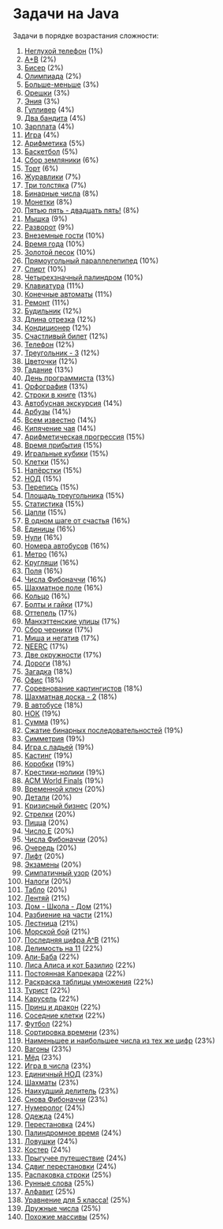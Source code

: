 <h1 class="title">Задачи на Java</h1>
<p>Задачи в порядке возрастания сложности:</p>
<ol>
    <li><a href="https://github.com/Oleg-Toropov/Java-tasks/tree/main/src/Task_1" target="_blank">Неглухой телефон</a> (1%)</li>
    <li><a href="https://github.com/Oleg-Toropov/Java-tasks/tree/main/src/Task_2" target="_blank">A+B</a> (2%)</li>
    <li><a href="https://github.com/Oleg-Toropov/Java-tasks/tree/main/src/Task_3" target="_blank">Бисер</a> (2%)</li>
    <li><a href="https://github.com/Oleg-Toropov/Java-tasks/tree/main/src/Task_4" target="_blank">Олимпиада</a> (2%)</li>
    <li><a href="https://github.com/Oleg-Toropov/Java-tasks/tree/main/src/Task_5" target="_blank">Больше-меньше</a> (3%)</li>
    <li><a href="https://github.com/Oleg-Toropov/Java-tasks/tree/main/src/Task_6" target="_blank">Орешки</a> (3%)</li>
    <li><a href="https://github.com/Oleg-Toropov/Java-tasks/tree/main/src/Task_7" target="_blank">Эния</a> (3%)</li>
    <li><a href="https://github.com/Oleg-Toropov/Java-tasks/tree/main/src/Task_8" target="_blank">Гулливер</a> (4%)</li>
    <li><a href="https://github.com/Oleg-Toropov/Java-tasks/tree/main/src/Task_9" target="_blank">Два бандита</a> (4%)</li>
    <li><a href="https://github.com/Oleg-Toropov/Java-tasks/tree/main/src/Task_10" target="_blank">Зарплата</a> (4%)</li>
    <li><a href="https://github.com/Oleg-Toropov/Java-tasks/tree/main/src/Task_11" target="_blank">Игра</a> (4%)</li>
    <li><a href="https://github.com/Oleg-Toropov/Java-tasks/tree/main/src/Task_12" target="_blank">Арифметика</a> (5%)</li>
    <li><a href="https://github.com/Oleg-Toropov/Java-tasks/tree/main/src/Task_13" target="_blank">Баскетбол</a> (5%)</li>
    <li><a href="https://github.com/Oleg-Toropov/Java-tasks/tree/main/src/Task_14" target="_blank">Сбор земляники</a> (6%)</li>
    <li><a href="https://github.com/Oleg-Toropov/Java-tasks/tree/main/src/Task_15" target="_blank">Торт</a> (6%)</li>
    <li><a href="https://github.com/Oleg-Toropov/Java-tasks/tree/main/src/Task_16" target="_blank">Журавлики</a> (7%)</li>
    <li><a href="https://github.com/Oleg-Toropov/Java-tasks/tree/main/src/Task_17" target="_blank">Три толстяка</a> (7%)</li>
    <li><a href="https://github.com/Oleg-Toropov/Java-tasks/tree/main/src/Task_18" target="_blank">Бинарные числа</a> (8%)</li>
    <li><a href="https://github.com/Oleg-Toropov/Java-tasks/tree/main/src/Task_19" target="_blank">Монетки</a> (8%)</li>
    <li><a href="https://github.com/Oleg-Toropov/Java-tasks/tree/main/src/Task_20" target="_blank">Пятью пять - двадцать пять!</a> (8%)</li>
    <li><a href="https://github.com/Oleg-Toropov/Java-tasks/tree/main/src/Task_21" target="_blank">Мышка</a> (9%)</li>
    <li><a href="https://github.com/Oleg-Toropov/Java-tasks/tree/main/src/Task_22" target="_blank">Разворот</a> (9%)</li>
    <li><a href="https://github.com/Oleg-Toropov/Java-tasks/tree/main/src/Task_24" target="_blank">Внеземные гости</a> (10%)</li>
    <li><a href="https://github.com/Oleg-Toropov/Java-tasks/tree/main/src/Task_25" target="_blank">Время года</a> (10%)</li>
    <li><a href="https://github.com/Oleg-Toropov/Java-tasks/tree/main/src/Task_26" target="_blank">Золотой песок</a> (10%)</li>
    <li><a href="https://github.com/Oleg-Toropov/Java-tasks/tree/main/src/Task_27" target="_blank">Прямоугольный параллелепипед</a> (10%)</li>
    <li><a href="https://github.com/Oleg-Toropov/Java-tasks/tree/main/src/Task_29" target="_blank">Спирт</a> (10%)</li>
    <li><a href="https://github.com/Oleg-Toropov/Java-tasks/tree/main/src/Task_30" target="_blank">Четырехзначный палиндром</a> (10%)</li>
    <li><a href="https://github.com/Oleg-Toropov/Java-tasks/tree/main/src/Task_31" target="_blank">Клавиатура</a> (11%)</li>
    <li><a href="https://github.com/Oleg-Toropov/Java-tasks/tree/main/src/Task_32" target="_blank">Конечные автоматы</a> (11%)</li>
    <li><a href="https://github.com/Oleg-Toropov/Java-tasks/tree/main/src/Task_33" target="_blank">Ремонт</a> (11%)</li>
    <li><a href="https://github.com/Oleg-Toropov/Java-tasks/tree/main/src/Task_34" target="_blank">Будильник</a> (12%)</li>
    <li><a href="https://github.com/Oleg-Toropov/Java-tasks/tree/main/src/Task_35" target="_blank">Длина отрезка</a> (12%)</li>
    <li><a href="https://github.com/Oleg-Toropov/Java-tasks/tree/main/src/Task_36" target="_blank">Кондиционер</a> (12%)</li>
    <li><a href="https://github.com/Oleg-Toropov/Java-tasks/tree/main/src/Task_37" target="_blank">Счастливый билет</a> (12%)</li>
    <li><a href="https://github.com/Oleg-Toropov/Java-tasks/tree/main/src/Task_38" target="_blank">Телефон</a> (12%)</li>
    <li><a href="https://github.com/Oleg-Toropov/Java-tasks/tree/main/src/Task_39" target="_blank">Треугольник - 3</a> (12%)</li>
    <li><a href="https://github.com/Oleg-Toropov/Java-tasks/tree/main/src/Task_40" target="_blank">Цветочки</a> (12%)</li>
    <li><a href="https://github.com/Oleg-Toropov/Java-tasks/tree/main/src/Task_41" target="_blank">Гадание</a> (13%)</li>
    <li><a href="https://github.com/Oleg-Toropov/Java-tasks/tree/main/src/Task_42" target="_blank">День программиста</a> (13%)</li>
    <li><a href="https://github.com/Oleg-Toropov/Java-tasks/tree/main/src/Task_43" target="_blank">Орфография</a> (13%)</li>
    <li><a href="https://github.com/Oleg-Toropov/Java-tasks/tree/main/src/Task_44" target="_blank">Строки в книге</a> (13%)</li>
    <li><a href="https://github.com/Oleg-Toropov/Java-tasks/tree/main/src/Task_45" target="_blank">Автобусная экскурсия</a> (14%)</li>
    <li><a href="https://github.com/Oleg-Toropov/Java-tasks/tree/main/src/Task_46" target="_blank">Арбузы</a> (14%)</li>
    <li><a href="https://github.com/Oleg-Toropov/Java-tasks/tree/main/src/Task_47" target="_blank">Всем известно</a> (14%)</li>
    <li><a href="https://github.com/Oleg-Toropov/Java-tasks/tree/main/src/Task_48" target="_blank">Кипячение чая</a> (14%)</li>
    <li><a href="https://github.com/Oleg-Toropov/Java-tasks/tree/main/src/Task_49" target="_blank">Арифметическая прогрессия</a> (15%)</li>
    <li><a href="https://github.com/Oleg-Toropov/Java-tasks/tree/main/src/Task_50" target="_blank">Время прибытия</a> (15%)</li>
    <li><a href="https://github.com/Oleg-Toropov/Java-tasks/tree/main/src/Task_52" target="_blank">Игральные кубики</a> (15%)</li>
    <li><a href="https://github.com/Oleg-Toropov/Java-tasks/tree/main/src/Task_53" target="_blank">Клетки</a> (15%)</li>
    <li><a href="https://github.com/Oleg-Toropov/Java-tasks/tree/main/src/Task_54" target="_blank">Напёрстки</a> (15%)</li>
    <li><a href="https://github.com/Oleg-Toropov/Java-tasks/tree/main/src/Task_55" target="_blank">НОД</a> (15%)</li>
    <li><a href="https://github.com/Oleg-Toropov/Java-tasks/tree/main/src/Task_56" target="_blank">Перепись</a> (15%)</li>
    <li><a href="https://github.com/Oleg-Toropov/Java-tasks/tree/main/src/Task_57" target="_blank">Площадь треугольника</a> (15%)</li>
    <li><a href="https://github.com/Oleg-Toropov/Java-tasks/tree/main/src/Task_59" target="_blank">Статистика</a> (15%)</li>
    <li><a href="https://github.com/Oleg-Toropov/Java-tasks/tree/main/src/Task_60" target="_blank">Цапли</a> (15%)</li>
    <li><a href="https://github.com/Oleg-Toropov/Java-tasks/tree/main/src/Task_61" target="_blank">В одном шаге от счастья</a> (16%)</li>
    <li><a href="https://github.com/Oleg-Toropov/Java-tasks/tree/main/src/Task_62" target="_blank">Единицы</a> (16%)</li>
    <li><a href="https://github.com/Oleg-Toropov/Java-tasks/tree/main/src/Task_63" target="_blank">Нули</a> (16%)</li>
    <li><a href="https://github.com/Oleg-Toropov/Java-tasks/tree/main/src/Task_64" target="_blank">Номера автобусов</a> (16%)</li>
    <li><a href="https://github.com/Oleg-Toropov/Java-tasks/tree/main/src/Task_65" target="_blank">Метро</a> (16%)</li>
    <li><a href="https://github.com/Oleg-Toropov/Java-tasks/tree/main/src/Task_66" target="_blank">Кругляши</a> (16%)</li>
    <li><a href="https://github.com/Oleg-Toropov/Java-tasks/tree/main/src/Task_67" target="_blank">Поля</a> (16%)</li>
    <li><a href="https://github.com/Oleg-Toropov/Java-tasks/tree/main/src/Task_68" target="_blank">Числа Фибоначчи</a> (16%)</li>
    <li><a href="https://github.com/Oleg-Toropov/Java-tasks/tree/main/src/Task_69" target="_blank">Шахматное поле</a> (16%)</li>
    <li><a href="https://github.com/Oleg-Toropov/Java-tasks/tree/main/src/Task_70" target="_blank">Кольцо</a> (16%)</li>
    <li><a href="https://github.com/Oleg-Toropov/Java-tasks/tree/main/src/Task_71" target="_blank">Болты и гайки</a> (17%)</li>
    <li><a href="https://github.com/Oleg-Toropov/Java-tasks/tree/main/src/Task_72" target="_blank">Оттепель</a> (17%)</li>
    <li><a href="https://github.com/Oleg-Toropov/Java-tasks/tree/main/src/Task_73" target="_blank">Манхэттенские улицы</a> (17%)</li>
    <li><a href="https://github.com/Oleg-Toropov/Java-tasks/tree/main/src/Task_74" target="_blank">Сбор черники</a> (17%)</li>
    <li><a href="https://github.com/Oleg-Toropov/Java-tasks/tree/main/src/Task_75" target="_blank">Миша и негатив</a> (17%)</li>
    <li><a href="https://github.com/Oleg-Toropov/Java-tasks/tree/main/src/Task_77" target="_blank">NEERC</a> (17%)</li>
    <li><a href="https://github.com/Oleg-Toropov/Java-tasks/tree/main/src/Task_78" target="_blank">Две окружности</a> (17%)</li>
    <li><a href="https://github.com/Oleg-Toropov/Java-tasks/tree/main/src/Task_79" target="_blank">Дороги</a> (18%)</li>
    <li><a href="https://github.com/Oleg-Toropov/Java-tasks/tree/main/src/Task_80" target="_blank">Загадка</a> (18%)</li>
    <li><a href="https://github.com/Oleg-Toropov/Java-tasks/tree/main/src/Task_81" target="_blank">Офис</a> (18%)</li>
    <li><a href="https://github.com/Oleg-Toropov/Java-tasks/tree/main/src/Task_82" target="_blank">Соревнование картингистов</a> (18%)</li>
    <li><a href="https://github.com/Oleg-Toropov/Java-tasks/tree/main/src/Task_83" target="_blank">Шахматная доска - 2</a> (18%)</li>
    <li><a href="https://github.com/Oleg-Toropov/Java-tasks/tree/main/src/Task_84" target="_blank">В автобусе</a> (18%)</li>
    <li><a href="https://github.com/Oleg-Toropov/Java-tasks/tree/main/src/Task_85" target="_blank">НОК</a> (19%)</li>
    <li><a href="https://github.com/Oleg-Toropov/Java-tasks/tree/main/src/Task_86" target="_blank">Сумма</a> (19%)</li>
    <li><a href="https://github.com/Oleg-Toropov/Java-tasks/tree/main/src/Task_87" target="_blank">Сжатие бинарных последовательностей</a> (19%)</li>
    <li><a href="https://github.com/Oleg-Toropov/Java-tasks/tree/main/src/Task_88" target="_blank">Симметрия</a> (19%)</li>
    <li><a href="https://github.com/Oleg-Toropov/Java-tasks/tree/main/src/Task_89" target="_blank">Игра с ладьей</a> (19%)</li>
    <li><a href="https://github.com/Oleg-Toropov/Java-tasks/tree/main/src/Task_90" target="_blank">Кастинг</a> (19%)</li>
    <li><a href="https://github.com/Oleg-Toropov/Java-tasks/tree/main/src/Task_91" target="_blank">Коробки</a> (19%)</li>
    <li><a href="https://github.com/Oleg-Toropov/Java-tasks/tree/main/src/Task_92" target="_blank">Крестики-нолики</a> (19%)</li>
    <li><a href="https://github.com/Oleg-Toropov/Java-tasks/tree/main/src/Task_93" target="_blank">ACM World Finals</a> (19%)</li>
    <li><a href="https://github.com/Oleg-Toropov/Java-tasks/tree/main/src/Task_94" target="_blank">Временной ключ</a> (20%)</li>
    <li><a href="https://github.com/Oleg-Toropov/Java-tasks/tree/main/src/Task_95" target="_blank">Детали</a> (20%)</li>
    <li><a href="https://github.com/Oleg-Toropov/Java-tasks/tree/main/src/Task_96" target="_blank">Кризисный бизнес</a> (20%)</li>
    <li><a href="https://github.com/Oleg-Toropov/Java-tasks/tree/main/src/Task_97" target="_blank">Стрелки</a> (20%)</li>
    <li><a href="https://github.com/Oleg-Toropov/Java-tasks/tree/main/src/Task_98" target="_blank">Пицца</a> (20%)</li>
    <li><a href="https://github.com/Oleg-Toropov/Java-tasks/tree/main/src/Task_99" target="_blank">Число E</a> (20%)</li>
    <li><a href="https://github.com/Oleg-Toropov/Java-tasks/tree/main/src/Task_100" target="_blank">Числа Фибоначчи</a> (20%)</li>
    <li><a href="https://github.com/Oleg-Toropov/Java-tasks/tree/main/src/Task_101" target="_blank">Очередь</a> (20%)</li>
    <li><a href="https://github.com/Oleg-Toropov/Java-tasks/tree/main/src/Task_102" target="_blank">Лифт</a> (20%)</li>
    <li><a href="https://github.com/Oleg-Toropov/Java-tasks/tree/main/src/Task_103" target="_blank">Экзамены</a> (20%)</li>
    <li><a href="https://github.com/Oleg-Toropov/Java-tasks/tree/main/src/Task_105" target="_blank">Симпатичный узор</a> (20%)</li>
    <li><a href="https://github.com/Oleg-Toropov/Java-tasks/tree/main/src/Task_106" target="_blank">Налоги</a> (20%)</li>
    <li><a href="https://github.com/Oleg-Toropov/Java-tasks/tree/main/src/Task_107" target="_blank">Табло</a> (20%)</li>
    <li><a href="https://github.com/Oleg-Toropov/Java-tasks/tree/main/src/Task_108" target="_blank">Лентяй</a> (21%)</li>
    <li><a href="https://github.com/Oleg-Toropov/Java-tasks/tree/main/src/Task_109" target="_blank">Дом - Школа - Дом</a> (21%)</li>
    <li><a href="https://github.com/Oleg-Toropov/Java-tasks/tree/main/src/Task_110" target="_blank">Разбиение на части</a> (21%)</li>
    <li><a href="https://github.com/Oleg-Toropov/Java-tasks/tree/main/src/Task_111" target="_blank">Лестница</a> (21%)</li>
    <li><a href="https://github.com/Oleg-Toropov/Java-tasks/tree/main/src/Task_113" target="_blank">Морской бой</a> (21%)</li>
    <li><a href="https://github.com/Oleg-Toropov/Java-tasks/tree/main/src/Task_114" target="_blank">Последняя цифра A^B</a> (21%)</li>
    <li><a href="https://github.com/Oleg-Toropov/Java-tasks/tree/main/src/Task_115" target="_blank">Делимость на 11</a> (22%)</li>
    <li><a href="https://github.com/Oleg-Toropov/Java-tasks/tree/main/src/Task_116" target="_blank">Али-Баба</a> (22%)</li>
    <li><a href="https://github.com/Oleg-Toropov/Java-tasks/tree/main/src/Task_117" target="_blank">Лиса Алиса и кот Базилио</a> (22%)</li>
    <li><a href="https://github.com/Oleg-Toropov/Java-tasks/tree/main/src/Task_118" target="_blank">Постоянная Капрекара</a> (22%)</li>
    <li><a href="https://github.com/Oleg-Toropov/Java-tasks/tree/main/src/Task_119" target="_blank">Раскраска таблицы умножения</a> (22%)</li>
    <li><a href="https://github.com/Oleg-Toropov/Java-tasks/tree/main/src/Task_120" target="_blank">Турист</a> (22%)</li>
    <li><a href="https://github.com/Oleg-Toropov/Java-tasks/tree/main/src/Task_121" target="_blank">Карусель</a> (22%)</li>
    <li><a href="https://github.com/Oleg-Toropov/Java-tasks/tree/main/src/Task_122" target="_blank">Принц и дракон</a> (22%)</li>
    <li><a href="https://github.com/Oleg-Toropov/Java-tasks/tree/main/src/Task_123" target="_blank">Соседние клетки</a> (22%)</li>
    <li><a href="https://github.com/Oleg-Toropov/Java-tasks/tree/main/src/Task_124" target="_blank">Футбол</a> (22%)</li>
    <li><a href="https://github.com/Oleg-Toropov/Java-tasks/tree/main/src/Task_125" target="_blank">Сортировка времени</a> (23%)</li>
    <li><a href="https://github.com/Oleg-Toropov/Java-tasks/tree/main/src/Task_126" target="_blank">Наименьшее и наибольшее числа из тех же цифр</a> (23%)</li>
    <li><a href="https://github.com/Oleg-Toropov/Java-tasks/tree/main/src/Task_127" target="_blank">Вагоны</a> (23%)</li>
    <li><a href="https://github.com/Oleg-Toropov/Java-tasks/tree/main/src/Task_128" target="_blank">Мёд</a> (23%)</li>
    <li><a href="https://github.com/Oleg-Toropov/Java-tasks/tree/main/src/Task_129" target="_blank">Игра в числа</a> (23%)</li>
    <li><a href="https://github.com/Oleg-Toropov/Java-tasks/tree/main/src/Task_130" target="_blank">Единичный НОД</a> (23%)</li>
    <li><a href="https://github.com/Oleg-Toropov/Java-tasks/tree/main/src/Task_131" target="_blank">Шахматы</a> (23%)</li>
    <li><a href="https://github.com/Oleg-Toropov/Java-tasks/tree/main/src/Task_132" target="_blank">Наихудший делитель</a> (23%)</li>
    <li><a href="https://github.com/Oleg-Toropov/Java-tasks/tree/main/src/Task_133" target="_blank">Снова Фибоначчи</a> (23%)</li>
    <li><a href="https://github.com/Oleg-Toropov/Java-tasks/tree/main/src/Task_134" target="_blank">Нумеролог</a> (24%)</li>
    <li><a href="https://github.com/Oleg-Toropov/Java-tasks/tree/main/src/Task_135" target="_blank">Одежда</a> (24%)</li>
    <li><a href="https://github.com/Oleg-Toropov/Java-tasks/tree/main/src/Task_136" target="_blank">Перестановка</a> (24%)</li>
    <li><a href="https://github.com/Oleg-Toropov/Java-tasks/tree/main/src/Task_137" target="_blank">Палиндромное время</a> (24%)</li>
    <li><a href="https://github.com/Oleg-Toropov/Java-tasks/tree/main/src/Task_138" target="_blank">Ловушки</a> (24%)</li>
    <li><a href="https://github.com/Oleg-Toropov/Java-tasks/tree/main/src/Task_139" target="_blank">Костер</a> (24%)</li>
    <li><a href="https://github.com/Oleg-Toropov/Java-tasks/tree/main/src/Task_140" target="_blank">Прыгучее путешествие</a> (24%)</li>
    <li><a href="https://github.com/Oleg-Toropov/Java-tasks/tree/main/src/Task_141" target="_blank">Сдвиг перестановки</a> (24%)</li>
    <li><a href="https://github.com/Oleg-Toropov/Java-tasks/tree/main/src/Task_142" target="_blank">Распаковка строки</a> (25%)</li>
    <li><a href="https://github.com/Oleg-Toropov/Java-tasks/tree/main/src/Task_143" target="_blank">Рунные слова</a> (25%)</li>
    <li><a href="https://github.com/Oleg-Toropov/Java-tasks/tree/main/src/Task_144" target="_blank">Алфавит</a> (25%)</li>
    <li><a href="https://github.com/Oleg-Toropov/Java-tasks/tree/main/src/Task_145" target="_blank">Уравнение для 5 класса!</a> (25%)</li>
    <li><a href="https://github.com/Oleg-Toropov/Java-tasks/tree/main/src/Task_146" target="_blank">Дружные числа</a> (25%)</li>
    <li><a href="https://github.com/Oleg-Toropov/Java-tasks/tree/main/src/Task_147" target="_blank">Похожие массивы</a> (25%)</li>


</ol>
